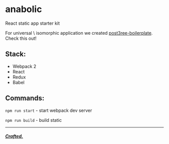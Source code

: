 # anabolic
React static app starter kit

For universal \ isomorphic application we created [post3ree-boilerplate](https://github.com/hex22a/post3ree-boilerplate). Check this out!

## Stack:
* Webpack 2
* React
* Redux
* Babel

## Commands:
`npm run start` - start webpack dev server

`npm run build` - build static

---

##### [Crafted.](http://stdio.digital)
